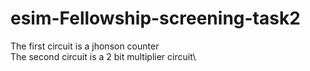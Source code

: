 # esim-Fellowship-screening-task2
The first circuit is a jhonson counter\
The second circuit is a 2 bit multiplier circuit\

